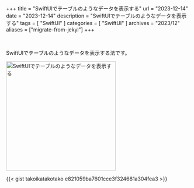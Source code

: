 +++
title = "SwiftUIでテーブルのようなデータを表示する"
url = "2023-12-14"
date = "2023-12-14"
description = "SwiftUIでテーブルのようなデータを表示する"
tags = [
  "SwiftUI"
]
categories = [
  "SwiftUI"
]
archives = "2023/12"
aliases = ["migrate-from-jekyl"]
+++

<br>

SwiftUIでテーブルのようなデータを表示する法です。

<img src="2023-12-14.gif" width="300px" alt="SwiftUIでテーブルのようなデータを表示する">

{{< gist takoikatakotako e821059ba7601cce3f324681a304fea3 >}}
